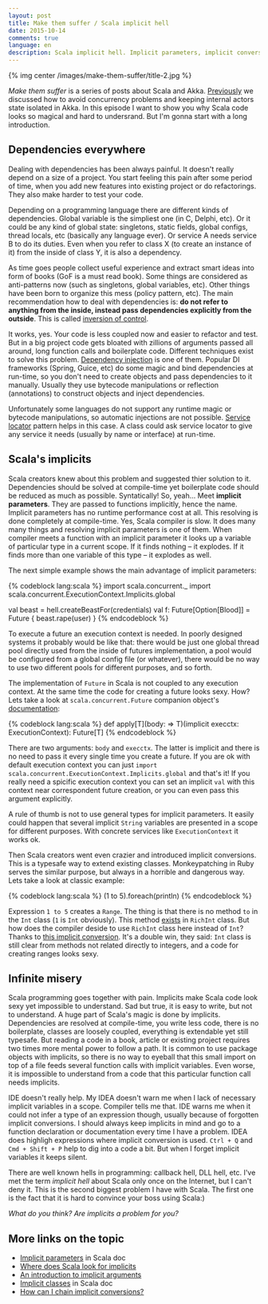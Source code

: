 ```yaml
---
layout: post
title: Make them suffer / Scala implicit hell
date: 2015-10-14
comments: true
language: en
description: Scala implicit hell. Implicit parameters, implicit conversions. Handling dependencies. Make them suffer is a series of posts about Scala and Akka.
---
```


{% img center /images/make-them-suffer/title-2.jpg %}

_Make them suffer_ is a series of posts about Scala and Akka. [Previously](/2015/10/08/akka-internal-state) we discussed how to avoid concurrency problems and keeping internal actors state isolated in Akka. In this episode I want to show you why Scala code looks so magical and hard to undersrand. But I'm gonna start with a long introduction.

## Dependencies everywhere

Dealing with dependencies has been always painful. It doesn't really depend on a size of a project. You start feeling this pain after some period of time, when you add new features into existing project or do refactorings. They also make harder to test your code.

Depending on a programming language there are different kinds of dependencies. Global variable is the simpliest one (in C, Delphi, etc). Or it could be any kind of global state: singletons, static fields, global configs, thread locals, etc (basically any language ever). Or service A needs service B to do its duties. Even when you refer to class X (to create an instance of it) from the inside of class Y, it is also a dependency. 

As time goes people collect useful experience and extract smart ideas into form of books (GoF is a must read book). Some things are considered as anti-patterns now (such as singletons, global variables, etc). Other things have been born to organize this mess (policy pattern, etc). The main recommendation how to deal with dependencies is: __do not refer to anything from the inside, instead pass dependencies explicitly from the outside__. This is called [inversion of control](https://en.wikipedia.org/wiki/Inversion_of_control).

It works, yes. Your code is less coupled now and easier to refactor and test. But in a big project code gets bloated with zillions of arguments passed all around, long function calls and boilerplate code. Different techniques exist to solve this problem. [Dependency injection](https://en.wikipedia.org/wiki/Dependency_injection) is one of them. Popular DI frameworks (Spring, Guice, etc) do some magic and bind dependencies at run-time, so you don't need to create objects and pass dependencies to it manually. Usually they use bytecode manipulations or reflection (annotations) to construct objects and inject dependencies.

Unfortunately some languages do not support any runtime magic or bytecode manipulations, so automatic injections are not possible. [Service locator](https://en.wikipedia.org/wiki/Service_locator_pattern) pattern helps in this case. A class could ask service locator to give any service it needs (usually by name or interface) at run-time.

## Scala's implicits

Scala creators knew about this problem and suggested thier solution to it. Dependencies should be solved at compile-time yet boilerplate code should be reduced as much as possible. Syntatically! So, yeah... Meet __implicit parameters__. They are passed to functions implicitly, hence the name. Implicit parameters has no runtime performance cost at all. This resolving is done completely at compile-time. Yes, Scala compiler is slow. It does many many things and resolving implicit parameters is one of them. When compiler meets a function with an implicit parameter it looks up a variable of particular type in a current scope. If it finds nothing – it explodes. If it finds more than one variable of this type – it explodes as well.

The next simple example shows the main advantage of implicit parameters:

{% codeblock lang:scala %}
import scala.concurrent._
import scala.concurrent.ExecutionContext.Implicits.global

val beast = hell.createBeastFor(credentials)
val f: Future[Option[Blood]] = Future {
  beast.rape(user)
}
{% endcodeblock %}

To execute a future an execution context is needed. In poorly designed systems it probably would be like that: there would be just one global thread pool directly used from the inside of futures implementation, a pool would be configured from a global config file (or whatever), there would be no way to use two different pools for different purposes, and so forth.

The implementation of `Future` in Scala is not coupled to any execution context. At the same time the code for creating a future looks sexy. How? Lets take a look at `scala.concurrent.Future` companion object's [documentation](http://www.scala-lang.org/api/2.11.7/index.html#scala.concurrent.Future$):

{% codeblock lang:scala %}
def apply[T](body: => T)(implicit execctx: ExecutionContext): Future[T]
{% endcodeblock %}

There are two arguments: `body` and `execctx`. The latter is implicit and there is no need to pass it every single time you create a future. If you are ok with default execution context you can just `import scala.concurrent.ExecutionContext.Implicits.global` and that's it! If you really need a spicific execution context you can set an implicit `val` with this context near correspondent future creation, or you can even pass this argument explicitly.

A rule of thumb is not to use general types for implicit parameters. It easily could happen that several implicit `String` variables are presented in a scope for different purposes. With concrete services like `ExecutionContext` it works ok.

Then Scala creators went even crazier and introduced implicit conversions. This is a typesafe way to extend existing classes. Monkeypatching in Ruby serves the similar purpose, but always in a horrible and dangerous way. Lets take a look at classic example:

{% codeblock lang:scala %}
(1 to 5).foreach(println)
{% endcodeblock %}

Expression `1 to 5` creates a `Range`. The thing is that there is no method `to` in the `Int` class (`1` is `Int` obviously). This method [exists](http://www.scala-lang.org/api/rc/index.html#scala.runtime.RichInt) in `RichInt` class. But how does the compiler deside to use `RichInt` class here instead of `Int`? Thanks to [this implicit conversion](https://github.com/scala/scala/blob/27da46343cd545534819300235bc64ab74958c92/src/library/scala/Predef.scala#L477). It's a double win, they said: `Int` class is still clear from methods not related directly to integers, and a code for creating ranges looks sexy.

## Infinite misery

Scala programming goes together with pain. Implicits make Scala code look sexy yet impossible to understand. Sad but true, it is easy to write, but not to understand. A huge part of Scala's magic is done by implicits. Dependencies are resolved at compile-time, you write less code, there is no boilerplate, classes are loosely coupled, everything is extendable yet still typesafe. But reading a code in a book, article or existing project requires two times more mental power to follow a path. It is common to use package objects with implicits, so there is no way to eyeball that this small import on top of a file feeds several function calls with implicit variables. Even worse, it is impossible to understand from a code that this particular function call needs implicits.

IDE doesn't really help. My IDEA doesn't warn me when I lack of necessary implicit variables in a scope. Compiler tells me that. IDE warns me when it could not infer a type of an expression though, usually because of forgotten implicit conversions. I should always keep implicits in mind and go to a function declaration or documentation every time I have a problem. IDEA does highligh expressions where implicit conversion is used. `Ctrl + Q` and `Cmd + Shift + P` help to dig into a code a bit. But when I forget implicit variables it keeps silent.

There are well known hells in programming: callback hell, DLL hell, etc. I've met the term _implicit hell_ about Scala only once on the Internet, but I can't deny it. This is the second biggest problem I have with Scala. The first one is the fact that it is hard to convince your boss using Scala:) 

_What do you think? Are implicits a problem for you?_

## More links on the topic

* [Implicit parameters](http://docs.scala-lang.org/tutorials/tour/implicit-parameters.html) in Scala doc
* [Where does Scala look for implicits](http://docs.scala-lang.org/tutorials/FAQ/finding-implicits.html)
* [An introduction to implicit arguments](http://www.drmaciver.com/2008/03/an-introduction-to-implicit-arguments/)
* [Implicit classes](http://docs.scala-lang.org/overviews/core/implicit-classes.html) in Scala doc
* [How can I chain implicit conversions?](http://docs.scala-lang.org/tutorials/FAQ/chaining-implicits.html)
